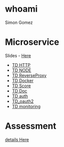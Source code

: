 # whoami

Simon Gomez

# Microservice

Slides - [Here](/presentation/)

- [TD HTTP](/td1_HTTP)
- [TD NODE](/td2_NODE)
- [TD ReverseProxy](/td3_ReverseProxy)
- [TD Docker](/td_docker-redis)
- [TD Score](/td_score)
- [TD Doc](/td_rtfm)
- [TD auth](/td_auth)
- [TD_oauth2](/td_oauth2)
- [TD monitoring](/td_monitoring)

# Assessment 

[details Here](/assessment)
